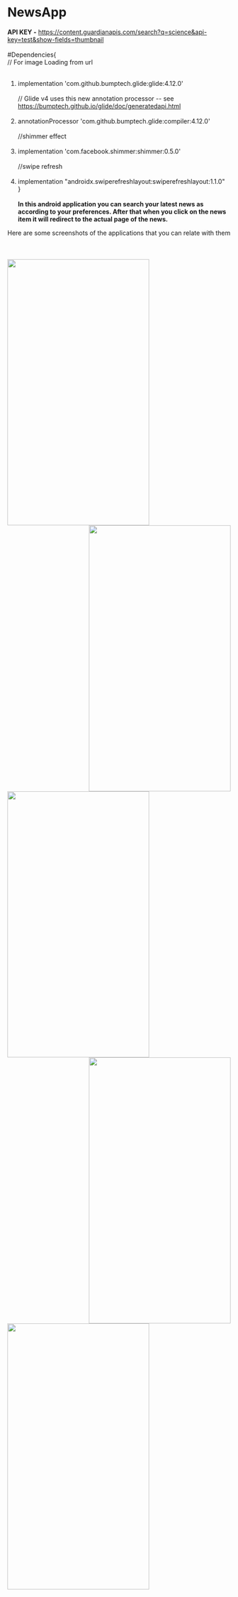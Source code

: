 # NewsApp
**API KEY -** https://content.guardianapis.com/search?q=science&api-key=test&show-fields=thumbnail <br><br>
#Dependencies{ <br>
  // For image Loading from url <br> <br>
   1. implementation 'com.github.bumptech.glide:glide:4.12.0' <br> <br>
    // Glide v4 uses this new annotation processor -- see https://bumptech.github.io/glide/doc/generatedapi.html <br> <br>
  2.  annotationProcessor 'com.github.bumptech.glide:compiler:4.12.0' <br> <br>
    //shimmer effect <br> <br>
  3.  implementation 'com.facebook.shimmer:shimmer:0.5.0' <br> <br>
    //swipe refresh <br> <br>
  4.  implementation "androidx.swiperefreshlayout:swiperefreshlayout:1.1.0" <br>
}
<br><br>
**In this android application you can search your latest news as according to your preferences. After that when you click on the news item it will redirect to the actual page of the news.**

   Here are some screenshots of the applications that you can relate with them<br><br><br>
</br>
 <img align ="left" src="https://raw.githubusercontent.com/Uddhav2404/NewsApp/master/newspic/Screenshot1.png" width="320" height="600" />
  <img align="right" src="https://raw.githubusercontent.com/Uddhav2404/NewsApp/master/newspic/Screenshot2.png" width="320" height="600" />
  </br>
   <img align ="left" src="https://raw.githubusercontent.com/Uddhav2404/NewsApp/master/newspic/Screenshot3.png" width="320" height="600" />
    <img align="right" src="https://raw.githubusercontent.com/Uddhav2404/NewsApp/master/newspic/Screenshot4.png" width="320" height="600" />
<img align ="left" src="https://raw.githubusercontent.com/Uddhav2404/NewsApp/master/newspic/Screenshot5.png" width="320" height="600" />
